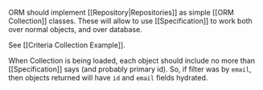 ORM should implement [[Repository|Repositories]] as simple [[ORM Collection]] classes. These will allow to use [[Specification]] to work both over normal objects, and over database.

See [[Criteria Collection Example]].

When Collection is being loaded, each object should include no more than [[Specification]] says (and probably primary id). So, if filter was by `email`, then objects returned will have `id` and `email` fields hydrated.

